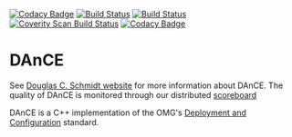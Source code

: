 [![Codacy Badge](https://api.codacy.com/project/badge/Grade/bd812dc9701f46288cc10fdd6bbeb6d9)](https://www.codacy.com/app/DOCGroup/DAnCE?utm_source=github.com&utm_medium=referral&utm_content=DOCGroup/DAnCE&utm_campaign=badger)
[![Build Status](https://travis-ci.org/DOCGroup/DAnCE.svg?branch=master)](https://travis-ci.org/DOCGroup/DAnCE)
[![Build Status](https://ci.appveyor.com/api/projects/status/2v1dv1gy3xrd404u/branch/master?svg=true)](https://ci.appveyor.com/project/jwillemsen/dance)
[![Coverity Scan Build Status](https://scan.coverity.com/projects/1/badge.svg)](https://scan.coverity.com/projects/1)
[![Codacy Badge](https://api.codacy.com/project/badge/Grade/bd812dc9701f46288cc10fdd6bbeb6d9)](https://www.codacy.com/app/DOCGroup/DAnCE?utm_source=github.com&amp;utm_medium=referral&amp;utm_content=DOCGroup/DAnCE&amp;utm_campaign=Badge_Grade)

# DAnCE #

See [Douglas C. Schmidt website](http://www.dre.vanderbilt.edu/~schmidt)  for more information about DAnCE. The quality of DAnCE is monitored through our distributed [scoreboard](http://www.dre.vanderbilt.edu/scoreboard/)

DAnCE is a C++ implementation of the OMG's [Deployment and Configuration](http://www.omg.org/spec/DEPL/) standard.
